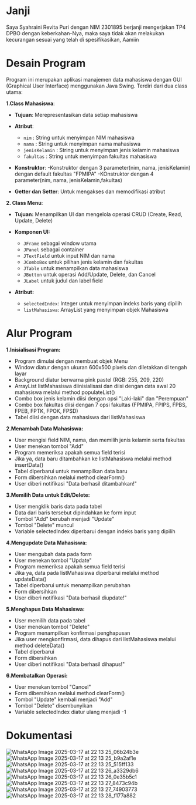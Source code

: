 # Janji
Saya Syahraini Revita Puri dengan NIM 2301895 berjanji mengerjakan TP4 DPBO dengan keberkahan-Nya, maka saya tidak akan melakukan kecurangan sesuai yang telah di spesifikasikan, Aamiin

# Desain Program
Program ini merupakan aplikasi manajemen data mahasiswa dengan GUI (Graphical User Interface) menggunakan Java Swing. Terdiri dari dua class utama:


**1.Class Mahasiswa**: 

- **Tujuan**: Merepresentasikan data setiap mahasiswa

- **Atribut**:
  - `nim` : String untuk menyimpan NIM mahasiswa
  - `nama` : String untuk menyimpan nama mahasiswa
  - `jenisKelamin` : String untuk menyimpan jenis kelamin mahasiswa
  - `fakultas` : String untuk menyimpan fakultas mahasiswa

- **Konstruktor**:
  -Konstruktor dengan 3 parameter(nim, nama, jenisKelamin) dengan default fakultas "FPMIPA"
  -KOnstruktor dengan 4 parameter(nim, nama, jenisKelamin,fakultas)

- **Getter dan Setter**: Untuk mengakses dan memodifikasi atribut


**2. Class Menu**:

- **Tujuan:** Menampilkan UI dan mengelola operasi CRUD (Create, Read, Update, Delete)

- **Komponen UI:**
  - `JFrame` sebagai window utama
  - `JPanel` sebagai container
  - `JTextField` untuk input NIM dan nama
  - `JComboBox` untuk pilihan jenis kelamin dan fakultas
  - `JTable` untuk menampilkan data mahasiswa
  - `JButton` untuk operasi Add/Update, Delete, dan Cancel
  - `JLabel` untuk judul dan label field

- **Atribut:**
  - `selectedIndex`: Integer untuk menyimpan indeks baris yang dipilih
  - `listMahasiswa`: ArrayList yang menyimpan objek Mahasiswa


# Alur Program
**1.Inisialisasi Program:**
- Program dimulai dengan membuat objek Menu
- Window diatur dengan ukuran 600x500 pixels dan diletakkan di tengah layar
- Background diatur berwarna pink pastel (RGB: 255, 209, 220)
- ArrayList listMahasiswa diinisialisasi dan diisi dengan data awal 20 mahasiswa melalui method populateList()
- Combo box jenis kelamin diisi dengan opsi "Laki-laki" dan "Perempuan"
- Combo box fakultas diisi dengan 7 opsi fakultas (FPMIPA, FPIPS, FPBS, FPEB, FPTK, FPOK, FPSD)
- Tabel diisi dengan data mahasiswa dari listMahasiswa

**2.Menambah Data Mahasiswa:**
- User mengisi field NIM, nama, dan memilih jenis kelamin serta fakultas
- User menekan tombol "Add"
- Program memeriksa apakah semua field terisi
- Jika ya, data baru ditambahkan ke listMahasiswa melalui method insertData()
- Tabel diperbarui untuk menampilkan data baru
- Form dibersihkan melalui method clearForm()
- User diberi notifikasi "Data berhasil ditambahkan!"

**3.Memilih Data untuk Edit/Delete:**
- User mengklik baris data pada tabel
- Data dari baris tersebut dipindahkan ke form input
- Tombol "Add" berubah menjadi "Update"
- Tombol "Delete" muncul
- Variable selectedIndex diperbarui dengan indeks baris yang dipilih

**4.Mengupdate Data Mahasiswa:**
- User mengubah data pada form
- User menekan tombol "Update"
- Program memeriksa apakah semua field terisi
- Jika ya, data pada listMahasiswa diperbarui melalui method updateData()
- Tabel diperbarui untuk menampilkan perubahan
- Form dibersihkan
- User diberi notifikasi "Data berhasil diupdate!"

**5.Menghapus Data Mahasiswa:**
- User memilih data pada tabel
- User menekan tombol "Delete"
- Program menampilkan konfirmasi penghapusan
- Jika user mengkonfirmasi, data dihapus dari listMahasiswa melalui method deleteData()
- Tabel diperbarui
- Form dibersihkan
- User diberi notifikasi "Data berhasil dihapus!"

**6.Membatalkan Operasi:**
- User menekan tombol "Cancel"
- Form dibersihkan melalui method clearForm()
- Tombol "Update" kembali menjadi "Add"
- Tombol "Delete" disembunyikan
- Variable selectedIndex diatur ulang menjadi -1

# Dokumentasi
![WhatsApp Image 2025-03-17 at 22 13 25_06b24b3e](https://github.com/user-attachments/assets/ba952110-c859-407a-9826-0f2fa2f290c7)
![WhatsApp Image 2025-03-17 at 22 13 25_b9a2af1e](https://github.com/user-attachments/assets/49734e00-ff99-4d1d-89a6-568f70eacdee)
![WhatsApp Image 2025-03-17 at 22 13 25_515ff133](https://github.com/user-attachments/assets/02099cbc-df53-4d8c-8339-332a7be3fd63)
![WhatsApp Image 2025-03-17 at 22 13 26_a3329db6](https://github.com/user-attachments/assets/a76aa81b-2d12-474c-9f6e-aef624cfbf91)
![WhatsApp Image 2025-03-17 at 22 13 26_0e35b5c1](https://github.com/user-attachments/assets/ef6b5c38-2931-4a84-8030-09ab6fd80596)
![WhatsApp Image 2025-03-17 at 22 13 27_8473c94b](https://github.com/user-attachments/assets/d25c8bd3-b25d-473b-92dc-d4e467bb7cad)
![WhatsApp Image 2025-03-17 at 22 13 27_74903773](https://github.com/user-attachments/assets/ae6b8dcb-2147-4559-97a9-b32937e21838)
![WhatsApp Image 2025-03-17 at 22 13 28_f177a882](https://github.com/user-attachments/assets/40d34268-979e-4a1c-b535-89cc46c2ed48)



